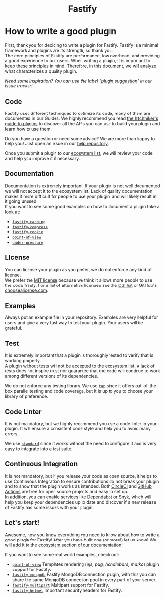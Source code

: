 <h1 align="center">Fastify</h1>

# How to write a good plugin
First, thank you for deciding to write a plugin for Fastify. Fastify is a minimal framework and plugins are its strength, so thank you.<br>
The core principles of Fastify are performance, low overhead, and providing a good experience to our users. When writing a plugin, it is important to keep these principles in mind. Therefore, in this document, we will analyze what characterizes a quality plugin.

*Need some inspiration? You can use the label ["plugin suggestion"](https://github.com/fastify/fastify/issues?q=is%3Aissue+is%3Aopen+label%3A%22plugin+suggestion%22) in our issue tracker!*

## Code
Fastify uses different techniques to optimize its code, many of them are documented in our Guides. We highly recommend you read [the hitchhiker's guide to plugins](Plugins-Guide.md) to discover all the APIs you can use to build your plugin and learn how to use them.

Do you have a question or need some advice? We are more than happy to help you! Just open an issue in our [help repository](https://github.com/fastify/help).

Once you submit a plugin to our [ecosystem list](Ecosystem.md), we will review your code and help you improve it if necessary.

## Documentation
Documentation is extremely important. If your plugin is not well documented we will not accept it to the ecosystem list. Lack of quality documentation makes it more difficult for people to use your plugin, and will likely result in it going unused.<br>
If you want to see some good examples on how to document a plugin take a look at:
- [`fastify-caching`](https://github.com/fastify/fastify-caching)
- [`fastify-compress`](https://github.com/fastify/fastify-compress)
- [`fastify-cookie`](https://github.com/fastify/fastify-cookie)
- [`point-of-view`](https://github.com/fastify/point-of-view)
- [`under-pressure`](https://github.com/fastify/under-pressure)

## License
You can license your plugin as you prefer, we do not enforce any kind of license.<br>
We prefer the [MIT license](https://choosealicense.com/licenses/mit/) because we think it allows more people to use the code freely. For a list of alternative licenses see the [OSI list](https://opensource.org/licenses) or GitHub's [choosealicense.com](https://choosealicense.com/).

## Examples
Always put an example file in your repository. Examples are very helpful for users and give a very fast way to test your plugin. Your users will be grateful.

## Test
It is extremely important that a plugin is thoroughly tested to verify that is working properly.<br>
A plugin without tests will not be accepted to the ecosystem list. A lack of tests does not inspire trust nor guarantee that the code will continue to work among different versions of its dependencies.

We do not enforce any testing library. We use [`tap`](https://www.node-tap.org/) since it offers out-of-the-box parallel testing and code coverage, but it is up to you to choose your library of preference.

## Code Linter
It is not mandatory, but we highly recommend you use a code linter in your plugin. It will ensure a consistent code style and help you to avoid many errors.

We use [`standard`](https://standardjs.com/) since it works without the need to configure it and is very easy to integrate into a test suite.

## Continuous Integration
It is not mandatory, but if you release your code as open source, it helps to use Continuous Integration to ensure contributions do not break your plugin and to show that the plugin works as intended. Both [CircleCI](https://circleci.com/) and [GitHub Actions](https://github.com/features/actions) are free for open source projects and easy to set up.<br>
In addition, you can enable services like [Dependabot](https://dependabot.com/) or [Snyk](https://snyk.io/), which will help you keep your dependencies up to date and discover if a new release of Fastify has some issues with your plugin.

## Let's start!
Awesome, now you know everything you need to know about how to write a good plugin for Fastify!
After you have built one (or more!) let us know! We will add it to the [ecosystem](https://github.com/fastify/fastify#ecosystem) section of our documentation!

If you want to see some real world examples, check out:
- [`point-of-view`](https://github.com/fastify/point-of-view)
Templates rendering (*ejs, pug, handlebars, marko*) plugin support for Fastify.
- [`fastify-mongodb`](https://github.com/fastify/fastify-mongodb)
Fastify MongoDB connection plugin, with this you can share the same MongoDB connection pool in every part of your server.
- [`fastify-multipart`](https://github.com/fastify/fastify-multipart)
Multipart support for Fastify.
- [`fastify-helmet`](https://github.com/fastify/fastify-helmet) Important security headers for Fastify.
